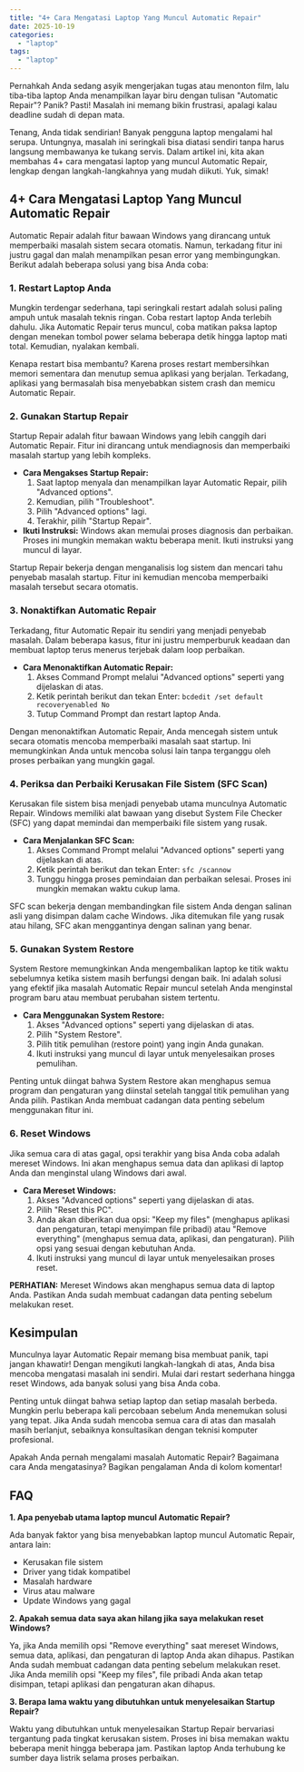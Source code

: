 ```yaml
---
title: "4+ Cara Mengatasi Laptop Yang Muncul Automatic Repair"
date: 2025-10-19
categories: 
  - "laptop"
tags: 
  - "laptop"
---
```


Pernahkah Anda sedang asyik mengerjakan tugas atau menonton film, lalu tiba-tiba laptop Anda menampilkan layar biru dengan tulisan "Automatic Repair"? Panik? Pasti! Masalah ini memang bikin frustrasi, apalagi kalau deadline sudah di depan mata.

Tenang, Anda tidak sendirian! Banyak pengguna laptop mengalami hal serupa. Untungnya, masalah ini seringkali bisa diatasi sendiri tanpa harus langsung membawanya ke tukang servis. Dalam artikel ini, kita akan membahas 4+ cara mengatasi laptop yang muncul Automatic Repair, lengkap dengan langkah-langkahnya yang mudah diikuti. Yuk, simak!

## 4+ Cara Mengatasi Laptop Yang Muncul Automatic Repair

Automatic Repair adalah fitur bawaan Windows yang dirancang untuk memperbaiki masalah sistem secara otomatis. Namun, terkadang fitur ini justru gagal dan malah menampilkan pesan error yang membingungkan. Berikut adalah beberapa solusi yang bisa Anda coba:

### 1\. Restart Laptop Anda

Mungkin terdengar sederhana, tapi seringkali restart adalah solusi paling ampuh untuk masalah teknis ringan. Coba restart laptop Anda terlebih dahulu. Jika Automatic Repair terus muncul, coba matikan paksa laptop dengan menekan tombol power selama beberapa detik hingga laptop mati total. Kemudian, nyalakan kembali.

Kenapa restart bisa membantu? Karena proses restart membersihkan memori sementara dan menutup semua aplikasi yang berjalan. Terkadang, aplikasi yang bermasalah bisa menyebabkan sistem crash dan memicu Automatic Repair.

### 2\. Gunakan Startup Repair

Startup Repair adalah fitur bawaan Windows yang lebih canggih dari Automatic Repair. Fitur ini dirancang untuk mendiagnosis dan memperbaiki masalah startup yang lebih kompleks.

- **Cara Mengakses Startup Repair:**
    1. Saat laptop menyala dan menampilkan layar Automatic Repair, pilih "Advanced options".
    2. Kemudian, pilih "Troubleshoot".
    3. Pilih "Advanced options" lagi.
    4. Terakhir, pilih "Startup Repair".
- **Ikuti Instruksi:** Windows akan memulai proses diagnosis dan perbaikan. Proses ini mungkin memakan waktu beberapa menit. Ikuti instruksi yang muncul di layar.

Startup Repair bekerja dengan menganalisis log sistem dan mencari tahu penyebab masalah startup. Fitur ini kemudian mencoba memperbaiki masalah tersebut secara otomatis.

### 3\. Nonaktifkan Automatic Repair

Terkadang, fitur Automatic Repair itu sendiri yang menjadi penyebab masalah. Dalam beberapa kasus, fitur ini justru memperburuk keadaan dan membuat laptop terus menerus terjebak dalam loop perbaikan.

- **Cara Menonaktifkan Automatic Repair:**
    1. Akses Command Prompt melalui "Advanced options" seperti yang dijelaskan di atas.
    2. Ketik perintah berikut dan tekan Enter: `bcdedit /set default recoveryenabled No`
    3. Tutup Command Prompt dan restart laptop Anda.

Dengan menonaktifkan Automatic Repair, Anda mencegah sistem untuk secara otomatis mencoba memperbaiki masalah saat startup. Ini memungkinkan Anda untuk mencoba solusi lain tanpa terganggu oleh proses perbaikan yang mungkin gagal.

### 4\. Periksa dan Perbaiki Kerusakan File Sistem (SFC Scan)

Kerusakan file sistem bisa menjadi penyebab utama munculnya Automatic Repair. Windows memiliki alat bawaan yang disebut System File Checker (SFC) yang dapat memindai dan memperbaiki file sistem yang rusak.

- **Cara Menjalankan SFC Scan:**
    1. Akses Command Prompt melalui "Advanced options" seperti yang dijelaskan di atas.
    2. Ketik perintah berikut dan tekan Enter: `sfc /scannow`
    3. Tunggu hingga proses pemindaian dan perbaikan selesai. Proses ini mungkin memakan waktu cukup lama.

SFC scan bekerja dengan membandingkan file sistem Anda dengan salinan asli yang disimpan dalam cache Windows. Jika ditemukan file yang rusak atau hilang, SFC akan menggantinya dengan salinan yang benar.

### 5\. Gunakan System Restore

System Restore memungkinkan Anda mengembalikan laptop ke titik waktu sebelumnya ketika sistem masih berfungsi dengan baik. Ini adalah solusi yang efektif jika masalah Automatic Repair muncul setelah Anda menginstal program baru atau membuat perubahan sistem tertentu.

- **Cara Menggunakan System Restore:**
    1. Akses "Advanced options" seperti yang dijelaskan di atas.
    2. Pilih "System Restore".
    3. Pilih titik pemulihan (restore point) yang ingin Anda gunakan.
    4. Ikuti instruksi yang muncul di layar untuk menyelesaikan proses pemulihan.

Penting untuk diingat bahwa System Restore akan menghapus semua program dan pengaturan yang diinstal setelah tanggal titik pemulihan yang Anda pilih. Pastikan Anda membuat cadangan data penting sebelum menggunakan fitur ini.

### 6\. Reset Windows

Jika semua cara di atas gagal, opsi terakhir yang bisa Anda coba adalah mereset Windows. Ini akan menghapus semua data dan aplikasi di laptop Anda dan menginstal ulang Windows dari awal.

- **Cara Mereset Windows:**
    1. Akses "Advanced options" seperti yang dijelaskan di atas.
    2. Pilih "Reset this PC".
    3. Anda akan diberikan dua opsi: "Keep my files" (menghapus aplikasi dan pengaturan, tetapi menyimpan file pribadi) atau "Remove everything" (menghapus semua data, aplikasi, dan pengaturan). Pilih opsi yang sesuai dengan kebutuhan Anda.
    4. Ikuti instruksi yang muncul di layar untuk menyelesaikan proses reset.

**PERHATIAN:** Mereset Windows akan menghapus semua data di laptop Anda. Pastikan Anda sudah membuat cadangan data penting sebelum melakukan reset.

## Kesimpulan

Munculnya layar Automatic Repair memang bisa membuat panik, tapi jangan khawatir! Dengan mengikuti langkah-langkah di atas, Anda bisa mencoba mengatasi masalah ini sendiri. Mulai dari restart sederhana hingga reset Windows, ada banyak solusi yang bisa Anda coba.

Penting untuk diingat bahwa setiap laptop dan setiap masalah berbeda. Mungkin perlu beberapa kali percobaan sebelum Anda menemukan solusi yang tepat. Jika Anda sudah mencoba semua cara di atas dan masalah masih berlanjut, sebaiknya konsultasikan dengan teknisi komputer profesional.

Apakah Anda pernah mengalami masalah Automatic Repair? Bagaimana cara Anda mengatasinya? Bagikan pengalaman Anda di kolom komentar!

## FAQ

**1\. Apa penyebab utama laptop muncul Automatic Repair?**

Ada banyak faktor yang bisa menyebabkan laptop muncul Automatic Repair, antara lain:

- Kerusakan file sistem
- Driver yang tidak kompatibel
- Masalah hardware
- Virus atau malware
- Update Windows yang gagal

**2\. Apakah semua data saya akan hilang jika saya melakukan reset Windows?**

Ya, jika Anda memilih opsi "Remove everything" saat mereset Windows, semua data, aplikasi, dan pengaturan di laptop Anda akan dihapus. Pastikan Anda sudah membuat cadangan data penting sebelum melakukan reset. Jika Anda memilih opsi "Keep my files", file pribadi Anda akan tetap disimpan, tetapi aplikasi dan pengaturan akan dihapus.

**3\. Berapa lama waktu yang dibutuhkan untuk menyelesaikan Startup Repair?**

Waktu yang dibutuhkan untuk menyelesaikan Startup Repair bervariasi tergantung pada tingkat kerusakan sistem. Proses ini bisa memakan waktu beberapa menit hingga beberapa jam. Pastikan laptop Anda terhubung ke sumber daya listrik selama proses perbaikan.

